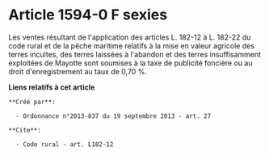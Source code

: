 # Article 1594-0 F sexies

Les ventes résultant de l'application des articles L. 182-12 à L. 182-22 du code rural et de la pêche maritime relatifs à la
mise en valeur agricole des terres incultes, des terres laissées à l'abandon et des terres insuffisamment exploitées de
Mayotte sont soumises à la taxe de publicité foncière ou au droit d'enregistrement au taux de 0,70 %.

**Liens relatifs à cet article**

	**Créé par**:

	  - Ordonnance n°2013-837 du 19 septembre 2013 - art. 27

	**Cite**:

	  - Code rural - art. L182-12
